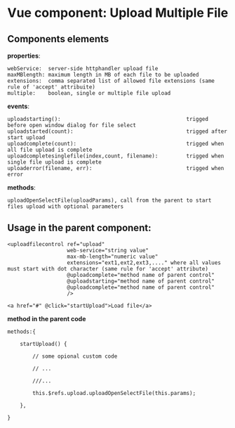 # Vue component: Upload Multiple File

## Components elements 

**properties**:    

    webService:  server-side httphandler upload file       
    maxMBlength: maximum length in MB of each file to be uploaded    
    extensions:  comma separated list of allowed file extensions (same rule of 'accept' attribuite)      
    multiple:    boolean, single or multiple file upload    
      
**events**:  

    uploadstarting():                                        trigged before open window dialog for file select       
    uploadstarted(count):                                    trigged after start upload       
    uploadcomplete(count):                                   trigged when all file upload is complete       
    uploadcompletesinglefile(index,count, filename):         trigged when single file upload is complete   
    uploaderror(filename, err):                              trigged when error   
    
    
**methods**:   

    uploadOpenSelectFile(uploadParams), call from the parent to start files upload with optional parameters
    
    
## Usage in the parent component:   

    <uploadfilecontrol ref="upload"        
                       web-service="string value"                           
                       max-mb-length="numeric value"                           
                       extensions="ext1,ext2,ext3,...." where all values must start with dot character (same rule for 'accept' attribute)                          
                       @uploadcomplete="method name of parent control"                          
                       @uploadstarting="method name of parent control"                          
                       @uploadcomplete="method name of parent control"                          
                       />                          
                       
    <a href="#" @click="startUpload">Load file</a>
    
    
**method in the parent code**

    methods:{
    
        startUpload() {
        
            // some opional custom code
            
            // ...
            
            ///...
            
            this.$refs.upload.uploadOpenSelectFile(this.params);
            
        },
        
    }
    
